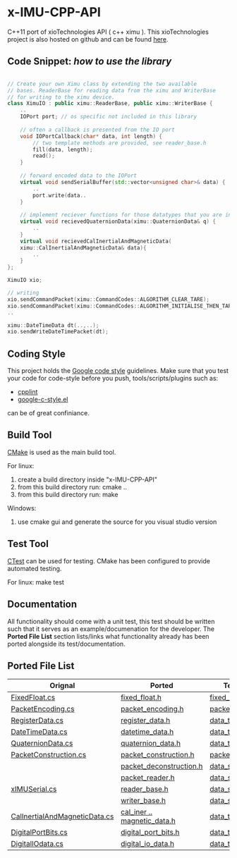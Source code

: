x-IMU-CPP-API
=============

C++11 port of xioTechnologies API ( c++ ximu ).
This xioTechnologies project is also hosted on github and can be found [here](https://github.com/xioTechnologies/x-IMU-GUI).

Code Snippet: *how to use the library*
------------------------------------
``` cpp

// Create your own Ximu class by extending the two available
// bases. ReaderBase for reading data from the ximu and WriterBase
// for writing to the ximu device. 
class XimuIO : public ximu::ReaderBase, public ximu::WriterBase {
    ..
    IOPort port; // os specific not included in this library
    
    // often a callback is presented from the IO port
    void IOPortCallback(char* data, int length) {
        // two template methods are provided, see reader_base.h        
        fill(data, length);
        read();
    }
    
    // forward encoded data to the IOPort
    virtual void sendSerialBuffer(std::vector<unsigned char>& data) {
        ..
        port.write(data..
    }
    
    // implement reciever functions for those datatypes that you are interested in
    virtual void recievedQuaternionData(ximu::QuaternionData& q) {
        ..  
    }
    virtual void recievedCalInertialAndMagneticData(
    ximu::CalInertialAndMagneticData& data){
        ..        
    }
};

XimuIO xio;

// writing 
xio.sendCommandPacket(ximu::CommandCodes::ALGORITHM_CLEAR_TARE);
xio.sendCommandPacket(ximu::CommandCodes::ALGORITHM_INITIALISE_THEN_TARE);
..

ximu::DateTimeData dt(..,..);
xio.sendWriteDateTimePacket(dt);
```


Coding Style
------------
This project holds the [Google code style](http://google-styleguide.googlecode.com/svn/trunk/cppguide.html) guidelines.
Make sure that you test your code for code-style before you push, tools/scripts/plugins such as:

+ [cpplint](http://google-styleguide.googlecode.com/svn/trunk/cpplint/cpplint.py)
+ [google-c-style.el](http://google-styleguide.googlecode.com/svn/trunk/google-c-style.el)

can be of great confiniance.

Build Tool
------------
[CMake](http://www.cmake.org) is used as the main build tool.

For linux:
   1. create a build directory inside "x-IMU-CPP-API"
   2. from this build directory run: cmake ..
   3. from this build directory run: make
   
Windows:
   1. use cmake gui and generate the source for you visual studio version

Test Tool
-----------
[CTest](http://www.cmake.org/cmake/help/v2.8.8/ctest.html) can be used for testing.
CMake has been configured to provide automated testing.

For linux: make test 

Documentation
--------------
All functionality should come with a unit test, this test should be written such that it
serves as an example/documenation for the developer. The **Ported File List** section lists/links
what functionality already has been ported alongside its test/documentation.

Ported File List
----------------
| Orignal | Ported | Test/Documentation |
| ------- | ------ | ------------------ |
| [FixedFloat.cs](https://github.com/xioTechnologies/x-IMU-GUI/blob/master/x-IMU%20API/FixedFloat.cs) | [fixed_float.h](https://github.com/Auke-Dirk/x-IMU-CPP-API/blob/master/include/ximuapi/utils/fixed_float.h) | [fixed_float_test.cpp](https://github.com/Auke-Dirk/x-IMU-CPP-API/blob/master/tests/fixed_float_test.cpp)
| [PacketEncoding.cs](https://github.com/xioTechnologies/x-IMU-GUI/blob/master/x-IMU%20API/PacketEncoding.cs) | [packet_encoding.h](https://github.com/Auke-Dirk/x-IMU-CPP-API/blob/master/include/ximuapi/packet/packet_encoding.h)| [packet_encoding_test.cpp](https://github.com/Auke-Dirk/x-IMU-CPP-API/blob/master/tests/packet_encoding_test.cpp)
| [RegisterData.cs](https://github.com/xioTechnologies/x-IMU-GUI/blob/master/x-IMU%20API/RegisterData.cs) | [register_data.h](https://github.com/Auke-Dirk/x-IMU-CPP-API/blob/master/include/ximuapi/data/register_data.h) | [data_types_test.cpp](https://github.com/Auke-Dirk/x-IMU-CPP-API/blob/master/tests/data_types_test.cpp) |
| [DateTimeData.cs](https://github.com/xioTechnologies/x-IMU-GUI/blob/master/x-IMU%20API/DateTimeData.cs) | [datetime_data.h](https://github.com/Auke-Dirk/x-IMU-CPP-API/blob/master/include/ximuapi/data/datetime_data.h) | [data_types_test.cpp](https://github.com/Auke-Dirk/x-IMU-CPP-API/blob/master/tests/data_types_test.cpp) |
| [QuaternionData.cs](https://github.com/xioTechnologies/x-IMU-GUI/blob/master/x-IMU%20API/QuaternionData.cs) | [quaternion_data.h](https://github.com/Auke-Dirk/x-IMU-CPP-API/blob/master/include/ximuapi/data/quaternion_data.h) | [data_types_test.cpp](https://github.com/Auke-Dirk/x-IMU-CPP-API/blob/master/tests/data_types_test.cpp) |
| [PacketConstruction.cs](https://github.com/xioTechnologies/x-IMU-GUI/blob/master/x-IMU%20API/PacketConstruction.cs) | [packet_construction.h](https://github.com/Auke-Dirk/x-IMU-CPP-API/blob/master/include/ximuapi/packet/packet_construction.h) | [packet_construction_test.cpp](https://github.com/Auke-Dirk/x-IMU-CPP-API/blob/master/tests/packet_construction_test.cpp) |
| |[packet_deconstruction.h](https://github.com/Auke-Dirk/x-IMU-CPP-API/blob/master/include/ximuapi/packet/packet_deconstruction.h)  | [data_serialization_test.cpp](https://github.com/Auke-Dirk/x-IMU-CPP-API/blob/master/tests/data_serialization_test.cpp) |
| |[packet_reader.h](https://github.com/Auke-Dirk/x-IMU-CPP-API/blob/master/include/ximuapi/serialization/packet_reader.h)  | [data_serialization_test.cpp](https://github.com/Auke-Dirk/x-IMU-CPP-API/blob/master/tests/data_serialization_test.cpp) |
| [xIMUSerial.cs](https://github.com/xioTechnologies/x-IMU-GUI/blob/master/x-IMU%20API/xIMUserial.cs) | [reader_base.h](https://github.com/Auke-Dirk/x-IMU-CPP-API/blob/master/include/ximuapi/serialization/reader_base.h) | [data_serialization_test.cpp](https://github.com/Auke-Dirk/x-IMU-CPP-API/blob/master/tests/data_serialization_test.cpp) |
||[writer_base.h](https://github.com/Auke-Dirk/x-IMU-CPP-API/blob/master/include/ximuapi/serialization/writer_base.h)| [data_serial_writer_test.cpp](https://github.com/Auke-Dirk/x-IMU-CPP-API/blob/master/tests/data_serial_writer_test.cpp)|
|[CalInertialAndMagneticData.cs](https://github.com/xioTechnologies/x-IMU-GUI/blob/master/x-IMU%20API/CalInertialAndMagneticData.cs)| [cal_iner .. magnetic_data.h](https://github.com/Auke-Dirk/x-IMU-CPP-API/blob/master/include/ximuapi/data/cal_inertial_and_magnetic_data.h) |  [data_types_test.cpp](https://github.com/Auke-Dirk/x-IMU-CPP-API/blob/master/tests/data_types_test.cpp) |
|[DigitalPortBits.cs](https://github.com/xioTechnologies/x-IMU-GUI/blob/master/x-IMU%20API/DigitalPortBits.cs) |[digital_port_bits.h](https://github.com/Auke-Dirk/x-IMU-CPP-API/blob/master/include/ximuapi/data/digital_port_bits.h) | [data_types_test.cpp](https://github.com/Auke-Dirk/x-IMU-CPP-API/blob/master/tests/data_types_test.cpp) |
| [DigitalIOdata.cs](https://github.com/xioTechnologies/x-IMU-GUI/blob/master/x-IMU%20API/DigitalIOdata.cs) | [digital_io_data.h](https://github.com/Auke-Dirk/x-IMU-CPP-API/blob/master/include/ximuapi/data/digital_io_data.h) | [data_types_test.cpp](https://github.com/Auke-Dirk/x-IMU-CPP-API/blob/master/tests/data_types_test.cpp) |
